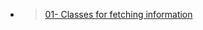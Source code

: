  - > [01- Classes for fetching information](./01.%20Classes%20for%20fetching%20information%20on%20a%20sports%20player.js)
